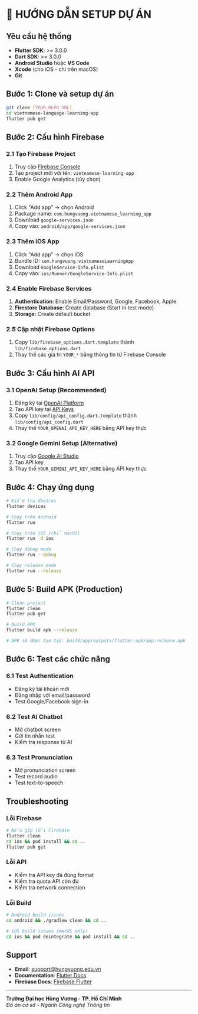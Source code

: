 # 🔧 HƯỚNG DẪN SETUP DỰ ÁN

## Yêu cầu hệ thống

- **Flutter SDK**: >= 3.0.0
- **Dart SDK**: >= 3.0.0
- **Android Studio** hoặc **VS Code**
- **Xcode** (cho iOS - chỉ trên macOS)
- **Git**

## Bước 1: Clone và setup dự án

```bash
git clone [YOUR_REPO_URL]
cd vietnamese-language-learning-app
flutter pub get
```

## Bước 2: Cấu hình Firebase

### 2.1 Tạo Firebase Project
1. Truy cập [Firebase Console](https://console.firebase.google.com/)
2. Tạo project mới với tên: `vietnamese-learning-app`
3. Enable Google Analytics (tùy chọn)

### 2.2 Thêm Android App
1. Click "Add app" → chọn Android
2. Package name: `com.hungvuong.vietnamese_learning_app`
3. Download `google-services.json`
4. Copy vào: `android/app/google-services.json`

### 2.3 Thêm iOS App
1. Click "Add app" → chọn iOS  
2. Bundle ID: `com.hungvuong.vietnameseLearningApp`
3. Download `GoogleService-Info.plist`
4. Copy vào: `ios/Runner/GoogleService-Info.plist`

### 2.4 Enable Firebase Services
1. **Authentication**: Enable Email/Password, Google, Facebook, Apple
2. **Firestore Database**: Create database (Start in test mode)
3. **Storage**: Create default bucket

### 2.5 Cập nhật Firebase Options
1. Copy `lib/firebase_options.dart.template` thành `lib/firebase_options.dart`
2. Thay thế các giá trị `YOUR_*` bằng thông tin từ Firebase Console

## Bước 3: Cấu hình AI API

### 3.1 OpenAI Setup (Recommended)
1. Đăng ký tại [OpenAI Platform](https://platform.openai.com/)
2. Tạo API key tại [API Keys](https://platform.openai.com/api-keys)
3. Copy `lib/config/api_config.dart.template` thành `lib/config/api_config.dart`
4. Thay thế `YOUR_OPENAI_API_KEY_HERE` bằng API key thực

### 3.2 Google Gemini Setup (Alternative)
1. Truy cập [Google AI Studio](https://makersuite.google.com/app/apikey)
2. Tạo API key
3. Thay thế `YOUR_GEMINI_API_KEY_HERE` bằng API key thực

## Bước 4: Chạy ứng dụng

```bash
# Kiểm tra devices
flutter devices

# Chạy trên Android
flutter run

# Chạy trên iOS (chỉ macOS)
flutter run -d ios

# Chạy debug mode
flutter run --debug

# Chạy release mode  
flutter run --release
```

## Bước 5: Build APK (Production)

```bash
# Clean project
flutter clean
flutter pub get

# Build APK
flutter build apk --release

# APK sẽ được tạo tại: build/app/outputs/flutter-apk/app-release.apk
```

## Bước 6: Test các chức năng

### 6.1 Test Authentication
- Đăng ký tài khoản mới
- Đăng nhập với email/password
- Test Google/Facebook sign-in

### 6.2 Test AI Chatbot
- Mở chatbot screen
- Gửi tin nhắn test
- Kiểm tra response từ AI

### 6.3 Test Pronunciation
- Mở pronunciation screen
- Test record audio
- Test text-to-speech

## Troubleshooting

### Lỗi Firebase
```bash
# Nếu gặp lỗi Firebase
flutter clean
cd ios && pod install && cd ..
flutter pub get
```

### Lỗi API
- Kiểm tra API key đã đúng format
- Kiểm tra quota API còn đủ
- Kiểm tra network connection

### Lỗi Build
```bash  
# Android build issues
cd android && ./gradlew clean && cd ..

# iOS build issues (macOS only)
cd ios && pod deintegrate && pod install && cd ..
```

## Support

- **Email**: support@hungvuong.edu.vn
- **Documentation**: [Flutter Docs](https://flutter.dev/docs)
- **Firebase Docs**: [Firebase Flutter](https://firebase.flutter.dev/)

---
**Trường Đại học Hùng Vương - TP. Hồ Chí Minh**  
*Đồ án cơ sở - Ngành Công nghệ Thông tin* 